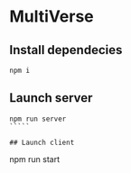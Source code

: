 # MultiVerse

## Install dependecies
``````
npm i
``````

## Launch server
``````
npm run server
`````

## Launch client
``````
npm run start 
``````